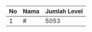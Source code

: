 | No | Nama            | Jumlah Level |
|----|-----------------|--------------|
| 1  | #    |    5053        |
